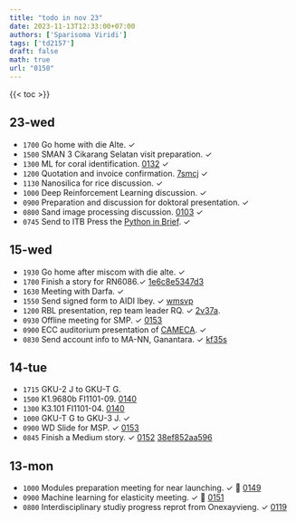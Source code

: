```yaml
---
title: "todo in nov 23"
date: 2023-11-13T12:33:00+07:00
authors: ['Sparisoma Viridi']
tags: ['td2157']
draft: false
math: true
url: "0150"
---
```

{{< toc >}}


## 23-wed
+ `1700` Go home with die Alte. &check;
+ `1500` SMAN 3 Cikarang Selatan visit preparation. &check;
+ `1300` ML for coral identification. [0132](../0132/) &check;
+ `1200` Quotation and invoice confirmation. [7smcj](https://osf.io/7smcj) &check;
+ `1130` Nanosilica for rice discussion. &check;
+ `1000` Deep Reinforcement Learning discussion. &check;
+ `0900` Preparation and discussion for doktoral presentation.  &check;
+ `0800` Sand image processing discussion. [0103](../0103/) &check;
+ `0745` Send to ITB Press the [Python in Brief](https://osf.io/rvg3k). &check;


## 15-wed
+ `1930` Go home after miscom with die alte. &check;
+ `1700` Finish a story for RN6086.&check; [1e6c8e5347d3](https://medium.com/@6unpnp/research-based-learning-approach-1e6c8e5347d3)
+ `1630` Meeting with Darfa. &check;
+ `1550` Send signed form to AIDI Ibey. &check; [wmsvp](https://osf.io/wmsvp)
+ `1200` RBL presentation, rep team leader RQ. &check; [2v37a](https://osf.io/2v37a).
+ `0930` Offline meeting for SMP. &check; [0153](../0153/) 
+ `0900` ECC auditorium presentation of [CAMECA](https://www.cameca.com/). &check;
+ `0830` Send account info to MA-NN, Ganantara. &check; [kf35s](https://osf.io/kf35s)


## 14-tue
+ `1715` GKU-2 J to GKU-T G.
+ `1500` K1.9680b FI1101-09. [0140](../0140/)
+ `1300` K3.101 FI1101-04. [0140](../0140/)
+ `1000` GKU-T G to GKU-3 J. &check;
+ `0900` WD Slide for MSP. &check; [0153](../0153/)
+ `0845` Finish a Medium story. &check; [0152](../0152/) [38ef852aa596](https://medium.com/@6unpnp/installing-pandas-38ef852aa596)


## 13-mon
+ `1000` Modules preparation meeting for near launching. &check; &#x1F359; [0149](../0149/) 
+ `0900` Machine learning for elasticity meeting. &check; &#x1F359; [0151](../0151/)
+ `0800` Interdisciplinary studiy progress reprot from Onexayvieng. &check; [0119](../0119/)
